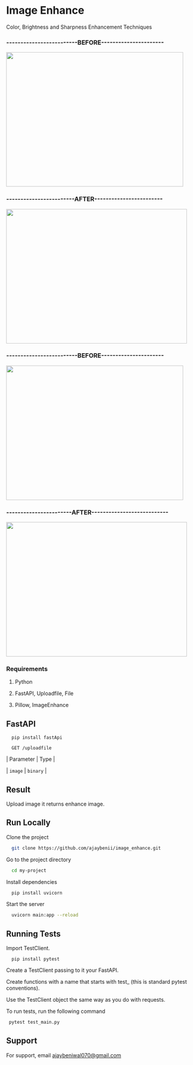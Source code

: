 
# Image Enhance

Color, Brightness and Sharpness Enhancement Techniques
### -------------------------BEFORE---------------------- 
<img src="imgess/before.jpg" width="475" height="360"> 

### ------------------------AFTER------------------------ 
<img src="imgess/after.jpg" width="485" height="360">

### -------------------------BEFORE---------------------- 
<img src="imgess/bef.jpg" width="475" height="360"> 

### -----------------------AFTER---------------------------
<img src="imgess/aft.jpg" width="485" height="360">

### Requirements
1. Python

2. FastAPI, Uploadfile, File

3. Pillow, ImageEnhance

## FastAPI
```http
  pip install fastApi
```

```http
  GET /uploadfile
```

| Parameter | Type     |

|   `image` | `binary` | 

## Result

Upload image it returns enhance image.

  
## Run Locally

Clone the project

```bash
  git clone https://github.com/ajaybenii/image_enhance.git
```

Go to the project directory

```bash
  cd my-project
```

Install dependencies

```bash
  pip install uvicorn
```

Start the server

```bash
  uvicorn main:app --reload
```

  
## Running Tests

Import TestClient.
```http
  pip install pytest
```
Create a TestClient passing to it your FastAPI.

Create functions with a name that starts with test_ (this is standard pytest conventions).

Use the TestClient object the same way as you do with requests.

To run tests, run the following command

```bash
 pytest test_main.py
```

  
## Support

For support, email ajaybeniwal070@gmail.com

  
